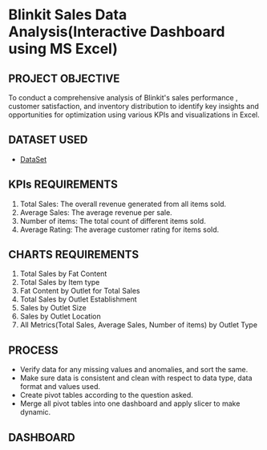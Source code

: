 # Blinkit Sales Data Analysis(Interactive Dashboard using MS Excel)

## PROJECT OBJECTIVE
To conduct a comprehensive analysis of Blinkit's sales performance , customer satisfaction, and inventory distribution to identify key insights and opportunities for optimization using various KPIs and visualizations in Excel.

## DATASET USED
- <a href="https://github.com/Isha4001/Blinkit-Sales-Dashboard/blob/main/BlinkIT%20Grocery%20Data%20Excel.xlsx">DataSet</a>

## KPIs REQUIREMENTS
1. Total Sales: The overall revenue generated from all items sold.
2. Average Sales: The average revenue per sale.
3. Number of items: The total count of different items sold.
4. Average Rating: The average customer rating for items sold.

## CHARTS REQUIREMENTS
1. Total Sales by Fat Content
2. Total Sales by Item type
3. Fat Content by Outlet for Total Sales
4. Total Sales by Outlet Establishment
5. Sales by Outlet Size
6. Sales by Outlet Location
7. All Metrics(Total Sales, Average Sales, Number of items) by Outlet Type

## PROCESS
* Verify data for any missing values and anomalies, and sort the same.
* Make sure data is consistent and clean with respect to data type, data format and values used.
* Create pivot tables according to the question asked.
* Merge all pivot tables into one dashboard and apply slicer to make dynamic.

## DASHBOARD

  
